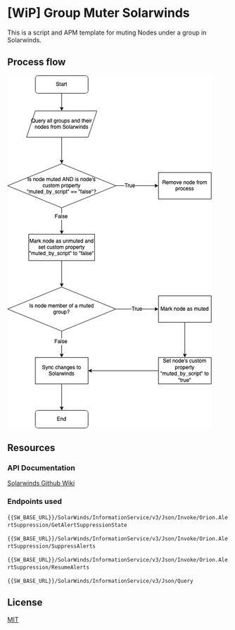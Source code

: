 # [WiP] Group Muter Solarwinds
This is a script and APM template for muting Nodes under a group in Solarwinds.

<!--
## Download
You can download the template from the [releases page](/releases) under assets.
-->

## Process flow
![assets/Solarwinds-mute-groups.png](assets/Solarwinds-mute-groups.png)

## Resources
### API Documentation
[Solarwinds Github Wiki](https://github.com/solarwinds/OrionSDK/wiki/REST)

### Endpoints used
`{{SW_BASE_URL}}/SolarWinds/InformationService/v3/Json/Invoke/Orion.AlertSuppression/GetAlertSuppressionState`

`{{SW_BASE_URL}}/SolarWinds/InformationService/v3/Json/Invoke/Orion.AlertSuppression/SuppressAlerts`

`{{SW_BASE_URL}}/SolarWinds/InformationService/v3/Json/Invoke/Orion.AlertSuppression/ResumeAlerts`

`{{SW_BASE_URL}}/SolarWinds/InformationService/v3/Json/Query`

## License
[MIT](LICENSE)